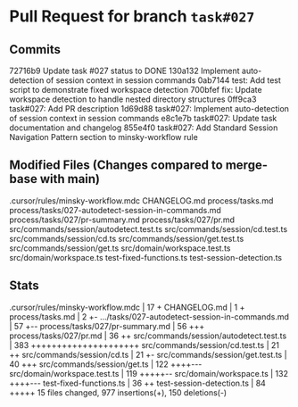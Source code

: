 # Pull Request for branch `task#027`

## Commits
72716b9 Update task #027 status to DONE
130a132 Implement auto-detection of session context in session commands
0ab7144 test: Add test script to demonstrate fixed workspace detection
700bfef fix: Update workspace detection to handle nested directory structures
0ff9ca3 task#027: Add PR description
1d69d88 task#027: Implement auto-detection of session context in session commands
e8c1e7b task#027: Update task documentation and changelog
855e4f0 task#027: Add Standard Session Navigation Pattern section to minsky-workflow rule


## Modified Files (Changes compared to merge-base with main)
.cursor/rules/minsky-workflow.mdc
CHANGELOG.md
process/tasks.md
process/tasks/027-autodetect-session-in-commands.md
process/tasks/027/pr-summary.md
process/tasks/027/pr.md
src/commands/session/autodetect.test.ts
src/commands/session/cd.test.ts
src/commands/session/cd.ts
src/commands/session/get.test.ts
src/commands/session/get.ts
src/domain/workspace.test.ts
src/domain/workspace.ts
test-fixed-functions.ts
test-session-detection.ts


## Stats
 .cursor/rules/minsky-workflow.mdc                  |  17 +
 CHANGELOG.md                                       |   1 +
 process/tasks.md                                   |   2 +-
 .../tasks/027-autodetect-session-in-commands.md    |  57 +--
 process/tasks/027/pr-summary.md                    |  56 +++
 process/tasks/027/pr.md                            |  36 ++
 src/commands/session/autodetect.test.ts            | 383 +++++++++++++++++++++
 src/commands/session/cd.test.ts                    |  21 ++
 src/commands/session/cd.ts                         |  21 +-
 src/commands/session/get.test.ts                   |  40 +++
 src/commands/session/get.ts                        | 122 ++++---
 src/domain/workspace.test.ts                       | 119 +++++--
 src/domain/workspace.ts                            | 132 ++++---
 test-fixed-functions.ts                            |  36 ++
 test-session-detection.ts                          |  84 +++++
 15 files changed, 977 insertions(+), 150 deletions(-)

